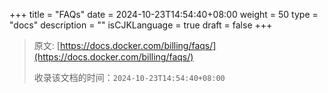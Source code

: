 +++
title = "FAQs"
date = 2024-10-23T14:54:40+08:00
weight = 50
type = "docs"
description = ""
isCJKLanguage = true
draft = false
+++

> 原文: [https://docs.docker.com/billing/faqs/](https://docs.docker.com/billing/faqs/)
>
> 收录该文档的时间：`2024-10-23T14:54:40+08:00`
